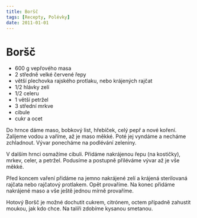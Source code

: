 ```yaml
---
title: Boršč
tags: [Recepty, Polévky]
date: 2011-01-01
---
```


# Boršč

* 600 g vepřového masa
* 2 středně velké červené řepy
* větší plechovka rajského protlaku, nebo krájených rajčat
* 1/2 hlávky zelí
* 1/2 celeru
* 1 větší petržel
* 3 střední mrkve
* cibule
* cukr a ocet

Do hrnce dáme maso, bobkový list, hřebíček, celý pepř a nové koření. Zalijeme
vodou a vaříme, až je maso měkké. Poté jej vyndáme a necháme zchladnout.
Vývar ponecháme na podlévání zeleniny.

V dalším hrnci osmažíme cibuli. Přidáme nakrájenou řepu (na kostičky), mrkev,
celer, a petržel. Podusíme a postupně přiléváme vývar až je vše měkké.

Před koncem vaření přidáme na jemno nakrájené zelí a krájená sterilovaná rajčata
nebo rajčatový protlakem. Opět provaříme. Na konec přidáme nakrájené maso
a vše ještě jednou mírně provaříme.

Hotový Boršč je možné dochutit cukrem, citrónem, octem případně zahustit moukou,
jak kdo chce. Na talíři zdobíme kysanou smetanou.
